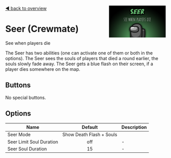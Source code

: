 [:arrow_backward: back to overview](https://github.com/laicosvk/theepicroles#roles "back to overview")
<img align="right" height="100" src="Seer.png"/>

# Seer (Crewmate)
See when players die

The Seer has two abilities (one can activate one of them or both in the options). 
The Seer sees the souls of players that died a round earlier, the souls slowly fade away. The Seer gets a blue flash on their screen, if a player dies somewhere on the map.

## Buttons
No special buttons.

## Options
| Name | Default | Description |
| --- | :---: | --- |
| Seer Mode | Show Death Flash + Souls |  |
| Seer Limit Soul Duration | off | - |
| Seer Soul Duration | 15 | - |
